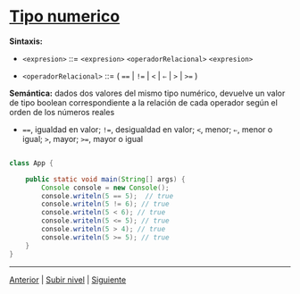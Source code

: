 # [Tipo numerico](../u1numericType/README.md)

**Sintaxis:**

- `<expresion>` ::= `<expresion>` `<operadorRelacional>` `<expresion>`

- `<operadorRelacional>` ::= ( `==` | `!=` | `<` | `⇐` | `>` | `>=` )

**Semántica:** dados dos valores del mismo tipo numérico, devuelve un valor de tipo boolean correspondiente a la relación de cada operador según el orden de los números reales

- `==`, igualdad en valor; `!=`, desigualdad en valor; `<`, menor; `⇐`, menor o igual; `>`, mayor; `>=`, mayor o igual

```java

class App {

    public static void main(String[] args) {
        Console console = new Console();
        console.writeln(5 == 5);  // true
        console.writeln(5 != 6); // true
        console.writeln(5 < 6); // true
        console.writeln(5 <= 5); // true
        console.writeln(5 > 4); // true
        console.writeln(5 >= 5); // true
    }
}
```
---
[Anterior](../u1numericType/README.md) | [Subir nivel](../README.md) | [Siguiente](../u2charType/README.md)
